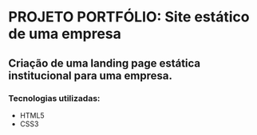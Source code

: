 # PROJETO PORTFÓLIO: Site estático de uma empresa

## Criação de uma landing page estática institucional para uma empresa.

### Tecnologias utilizadas:
* HTML5
* CSS3
